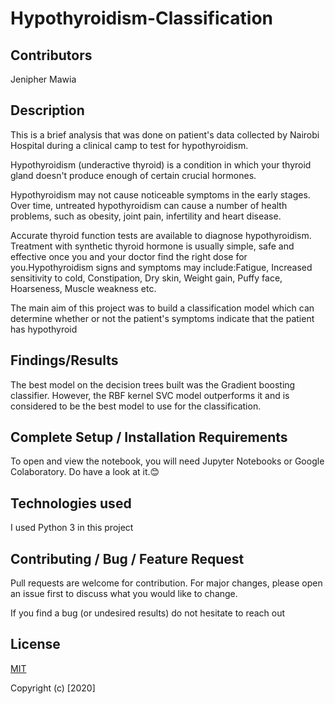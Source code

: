 # Hypothyroidism-Classification


## Contributors
Jenipher Mawia

## Description
This is a brief analysis that was done on patient's data collected by Nairobi Hospital during a clinical camp to test for hypothyroidism. 


Hypothyroidism (underactive thyroid) is a condition in which your thyroid gland doesn't produce enough of certain crucial hormones.

Hypothyroidism may not cause noticeable symptoms in the early stages. Over time, untreated hypothyroidism can cause a number of health problems, such as obesity, joint pain, infertility and heart disease.

Accurate thyroid function tests are available to diagnose hypothyroidism. Treatment with synthetic thyroid hormone is usually simple, safe and effective once you and your doctor find the right dose for you.Hypothyroidism signs and symptoms may include:Fatigue, Increased sensitivity to cold, Constipation, Dry skin, Weight gain, Puffy face, Hoarseness, 
Muscle weakness etc.

The main aim of this project was to build a classification model which can determine whether or not the patient's symptoms indicate that the patient has hypothyroid

## Findings/Results
The best model on the decision trees built was the Gradient boosting classifier. However, the RBF kernel SVC model outperforms it and is considered to be the best model to use for the classification.


## Complete Setup / Installation Requirements
To open and view the notebook, you will need Jupyter Notebooks or Google Colaboratory. Do have a look at it.😊

## Technologies used
I used Python 3 in this project

## Contributing / Bug / Feature Request
Pull requests are welcome for contribution. For major changes, please open an issue first to discuss what you would like to change.

If you find a bug (or undesired results) do not hesitate to reach out


## License
[MIT](https://github.com/Jenn-mawia/Hypothyroidism-Classification/blob/main/LICENSE)


Copyright (c) [2020] 








